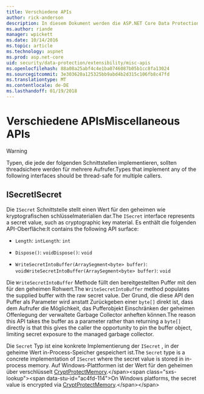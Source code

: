 ```yaml
---
title: Verschiedene APIs
author: rick-anderson
description: In diesem Dokument werden die ASP.NET Core Data Protection ISecret-Schnittstelle.
ms.author: riande
manager: wpickett
ms.date: 10/14/2016
ms.topic: article
ms.technology: aspnet
ms.prod: asp.net-core
uid: security/data-protection/extensibility/misc-apis
ms.openlocfilehash: 88a08a25abf4c4e1ba0746087b05b1cc8fa13024
ms.sourcegitcommit: 3e303620a125325bb9abd4b2d315c106fb8c47fd
ms.translationtype: MT
ms.contentlocale: de-DE
ms.lasthandoff: 01/19/2018
---
```

# <a name="miscellaneous-apis"></a><span data-ttu-id="ac4fd-103">Verschiedene APIs</span><span class="sxs-lookup"><span data-stu-id="ac4fd-103">Miscellaneous APIs</span></span>

<a name="data-protection-extensibility-mics-apis"></a>

>[!WARNING]
> <span data-ttu-id="ac4fd-104">Typen, die jede der folgenden Schnittstellen implementieren, sollten threadsichere werden für mehrere Aufrufer.</span><span class="sxs-lookup"><span data-stu-id="ac4fd-104">Types that implement any of the following interfaces should be thread-safe for multiple callers.</span></span>

## <a name="isecret"></a><span data-ttu-id="ac4fd-105">ISecret</span><span class="sxs-lookup"><span data-stu-id="ac4fd-105">ISecret</span></span>

<span data-ttu-id="ac4fd-106">Die `ISecret` Schnittstelle stellt einen Wert für den geheimen wie kryptografischen schlüsselmaterialien dar.</span><span class="sxs-lookup"><span data-stu-id="ac4fd-106">The `ISecret` interface represents a secret value, such as cryptographic key material.</span></span> <span data-ttu-id="ac4fd-107">Es enthält die folgenden API-Oberfläche:</span><span class="sxs-lookup"><span data-stu-id="ac4fd-107">It contains the following API surface:</span></span>

* <span data-ttu-id="ac4fd-108">`Length`: `int`</span><span class="sxs-lookup"><span data-stu-id="ac4fd-108">`Length`: `int`</span></span>

* <span data-ttu-id="ac4fd-109">`Dispose()`: `void`</span><span class="sxs-lookup"><span data-stu-id="ac4fd-109">`Dispose()`: `void`</span></span>

* <span data-ttu-id="ac4fd-110">`WriteSecretIntoBuffer(ArraySegment<byte> buffer)`: `void`</span><span class="sxs-lookup"><span data-stu-id="ac4fd-110">`WriteSecretIntoBuffer(ArraySegment<byte> buffer)`: `void`</span></span>

<span data-ttu-id="ac4fd-111">Die `WriteSecretIntoBuffer` Methode füllt den bereitgestellten Puffer mit den für den geheimen Rohwert.</span><span class="sxs-lookup"><span data-stu-id="ac4fd-111">The `WriteSecretIntoBuffer` method populates the supplied buffer with the raw secret value.</span></span> <span data-ttu-id="ac4fd-112">Der Grund, die diese API den Puffer als Parameter wird anstatt Zurückgeben einer `byte[]` direkt ist, dass dem Aufrufer die Möglichkeit, das Pufferobjekt Einschränken der geheimen Offenlegung der verwaltete Garbage Collector anheften können.</span><span class="sxs-lookup"><span data-stu-id="ac4fd-112">The reason this API takes the buffer as a parameter rather than returning a `byte[]` directly is that this gives the caller the opportunity to pin the buffer object, limiting secret exposure to the managed garbage collector.</span></span>

<span data-ttu-id="ac4fd-113">Die `Secret` Typ ist eine konkrete Implementierung der `ISecret` , in der geheime Wert in-Process-Speicher gespeichert ist.</span><span class="sxs-lookup"><span data-stu-id="ac4fd-113">The `Secret` type is a concrete implementation of `ISecret` where the secret value is stored in in-process memory.</span></span> <span data-ttu-id="ac4fd-114">Auf Windows-Plattformen ist der Wert für den geheimen über verschlüsselt [CryptProtectMemory](https://msdn.microsoft.com/library/windows/desktop/aa380262(v=vs.85).aspx).</span><span class="sxs-lookup"><span data-stu-id="ac4fd-114">On Windows platforms, the secret value is encrypted via [CryptProtectMemory](https://msdn.microsoft.com/library/windows/desktop/aa380262(v=vs.85).aspx).</span></span>
